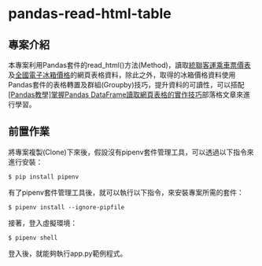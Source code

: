# pandas-read-html-table #

## 專案介紹 ##

本專案利用Pandas套件的read_html()方法(Method)，讀取[統聯客運乘車票價表](https://www.ubus.com.tw/Booking/FareInquiry)及[全國電子冰箱價格](https://www.ubus.com.tw/Booking/FareInquiry)的網頁表格資料，除此之外，取得的冰箱價格資料使用Pandas套件的表格轉置及群組(Groupby)技巧，提升資料的可讀性，可以搭配[[Pandas教學]掌握Pandas DataFrame讀取網頁表格的實作技巧](https://www.learncodewithmike.com/2020/11/read-html-table-using-pandas.html)部落格文章來進行學習。

## 前置作業 ##

將專案複製(Clone)下來後，假設沒有pipenv套件管理工具，可以透過以下指令來進行安裝：

`$ pip install pipenv`

有了pipenv套件管理工具後，就可以執行以下指令，來安裝專案所需的套件：

`$ pipenv install --ignore-pipfile`

接著，登入虛擬環境：

`$ pipenv shell`

登入後，就能夠執行app.py範例程式。